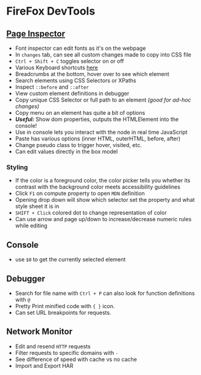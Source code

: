 # FireFox DevTools

## [Page Inspector](https://developer.mozilla.org/en-US/docs/Tools/Page_Inspector)

- Font inspector can edit fonts as it's on the webpage
- In `changes` tab, can see all custom changes made to copy into CSS file
- `Ctrl + Shift + C` toggles selector on or off
- Various Keyboard shortcuts [here](https://developer.mozilla.org/en-US/docs/Tools/Page_Inspector/Keyboard_shortcuts#Breadcrumbs_bar)
- Breadcrumbs at the bottom, hover over to see which element
- Search elements using CSS Selectors or XPaths
- Inspect `::before` and `::after`
- View custom element definitions in debugger
- Copy unique CSS Selector or full path to an element *(good for ad-hoc changes)*
- Copy menu on an element has quite a bit of options
- _**Useful:**_ Show dom properties, outputs the HTMLElement into the console!
- Use in console lets you interact with the node in real time JavaScript
- Paste has various options (inner HTML, outerHTML, before, after)
- Change pseudo class to trigger hover, visited, etc.
- Can edit values directly in the box model

### Styling

- If the color is a foreground color, the color picker tells you whether its contrast with the background color meets accessibility guidelines
- Click `F1` on compute property to open `MDN` definition
- Opening drop down will show which selector set the property and what style sheet it is in
- `SHIFT + Click` colored dot to change representation of color
- Can use arrow and page up/down to increase/decrease numeric rules while editing

## Console

- use `$0` to get the currently selected element

## Debugger

- Search for file name with `Ctrl + P` can also look for function definitions with `@`
- Pretty Print minified code with `{ }` icon.
- Can set URL breakpoints for requests.

## Network Monitor

- Edit and resend `HTTP` requests
- Filter requests to specific domains with `-`
- See difference of speed with cache vs no cache
- Import and Export HAR
